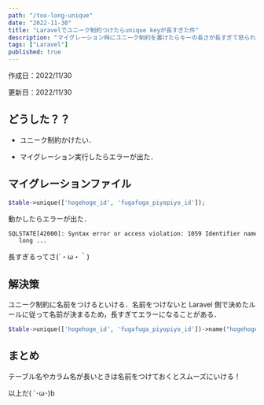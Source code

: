 ```yaml
---
path: "/too-long-unique"
date: "2022-11-30"
title: "Laravelでユニーク制約つけたらunique keyが長すぎた件"
description: "マイグレーション時にユニーク制約を書けたらキーの長さが長すぎて怒られた．"
tags: ["Laravel"]
published: true
---
```


作成日：2022/11/30

更新日：2022/11/30

## どうした？？

- ユニーク制約かけたい．

- マイグレーション実行したらエラーが出た．

## マイグレーションファイル

```php
$table->unique(['hogehoge_id', 'fugafuga_piyopiyo_id']);
```

動かしたらエラーが出た．

```txt
SQLSTATE[42000]: Syntax error or access violation: 1059 Identifier name 'hogehoge_user_id_fugafuga_piyopiyo_user_id_unique' is too
   long ...
```

長すぎるってさ(´・ω・｀)

## 解決策

ユニーク制約に名前をつけるといける．名前をつけないと Laravel 側で決めたルールに従って名前が決まるため，長すぎてエラーになることがある．

```php
$table->unique(['hogehoge_id', 'fugafuga_piyopiyo_id'])->name("hogehoge_id_fugafuga_piyopiyo_id_unique");
```

## まとめ

テーブル名やカラム名が長いときは名前をつけておくとスムーズにいける！

以上だ( `･ω･)b
